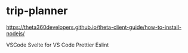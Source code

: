 # trip-planner

https://theta360developers.github.io/theta-client-guide/how-to-install-nodejs/

VSCode
Svelte for VS Code
Prettier
Eslint
